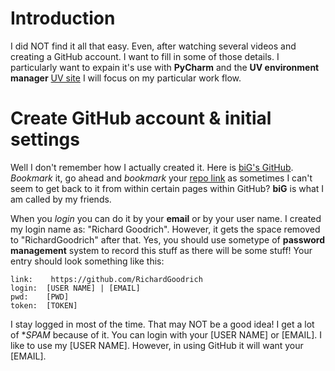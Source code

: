 # Introduction
I did NOT find it all that easy.  Even, after watching several videos and creating a GitHub account.  I want to fill in some of those details.  I particularly want to expain it's use with **PyCharm** and the **UV environment manager** [UV site](https://docs.astral.sh/uv/pip/environments/)  I will focus on my particular work flow.
# Create GitHub account & initial settings
Well I don't remember how I actually created it. Here is [biG's GitHub](https://github.com/RichardGoodrich/).  *Bookmark* it, go ahead and *bookmark* your [repo link](https://github.com/RichardGoodrich?tab=repositories) as sometimes I can't seem to get back to it from within certain pages within GitHub?  **biG** is what I am called by my friends. 

When you *login* you can do it by your **email** or by your user name.  I created my login name as: "Richard Goodrich".  However, it gets the space removed to "RichardGoodrich" after that.  Yes, you should use sometype of **password management** system to record this stuff as there will be some stuff!  Your entry should look something like this:

```
link:    https://github.com/RichardGoodrich
login:  [USER NAME] | [EMAIL]
pwd:    [PWD]
token:  [TOKEN]
```
I stay logged in most of the time.  That may NOT be a good idea!  I get a lot of **SPAM* because of it.  You can login with your [USER NAME] or [EMAIL].  I like to use my [USER NAME].  However, in using GitHub it will want your [EMAIL].  
